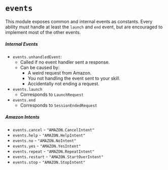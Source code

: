 # `events`
This module exposes common and internal events as constants. Every ability must handle at least the `launch` and `end` event, but are
encouraged to implement most of the other events.

##### Internal Events
 - `events.unhandledEvent`:
   - Called if no event handler sent a response.
   - Can be caused by:
     - A weird request from Amazon.
     - You not handling the event sent to your skill.
     - Accidentally not ending a request.
 - `events.launch`
   - Corresponds to `LaunchRequest`
 - `events.end`
   - Corresponds to `SessionEndedRequest`

##### Amazon Intents
 - `events.cancel` - `"AMAZON.CancelIntent"`
 - `events.help` - `"AMAZON.HelpIntent"`
 - `events.no` - `"AMAZON.NoIntent"`
 - `events.yes` - `"AMAZON.YesIntent"`
 - `events.repeat` - `"AMAZON.RepeatIntent"`
 - `events.restart` - `"AMAZON.StartOverIntent"`
 - `events.stop` - `"AMAZON.StopIntent"`
